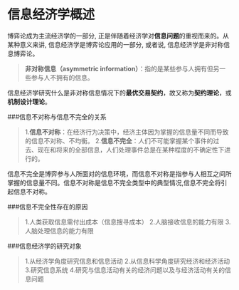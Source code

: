 # 信息经济学概述

博弈论成为主流经济学的一部分, 正是伴随着经济学对**信息问题**的重视而来的。从某种意义来讲, 信息经济学是博弈论应用的一部分, 或者说, 信息经济学是非对称信息博弈论。

>**非对称信息（asymmetric information）**：指的是某些参与人拥有但另一些参与人不拥有的信息。

信息经济学研究什么是非对称信息情况下的**最优交易契约**，故又称为**契约理论**，或**机制设计理论**。

###信息不对称与信息不完全的关系

>1.**信息不对称**：在经济行为决策中，经济主体因为掌握的信息量不同而导致的信息不对称、不均衡。
>2.**信息不完全**：人们不可能掌握某个事件的过去、现在和将来的全部信息，人们处理事件总是在某种程度的不确定性下进行的。

信息不完全是博弈参与人所面对的信息环境，而信息不对称是指参与人相互之间所掌握的信息量不同。信息不对称是信息不完全类型中的典型情况,信息不完全将引起信息不对称。

###信息不完全性存在的原因

>1.人类获取信息需付出成本（信息搜寻成本）
>2.人脑接收信息的能力有限
>3.人脑处理信息的能力有限

###信息经济学的研究对象

>1.从经济学角度研究信息和信息活动
>2.从信息科学角度研究经济和经济活动
>3.研究信息系统
>4.研究与信息活动有关的经济问题以及与经济活动有关的信息问题

